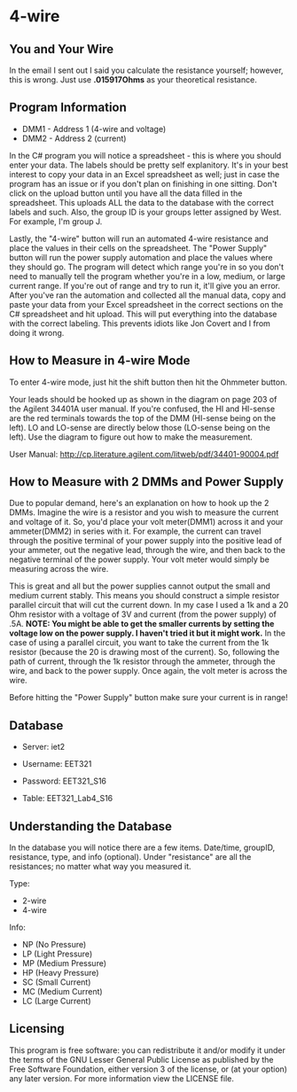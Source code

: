 # 4-wire

## You and Your Wire
In the email I sent out I said you calculate the resistance yourself; however,
this is wrong. Just use **.015917Ohms** as your theoretical resistance.

## Program Information
* DMM1 - Address 1 (4-wire and voltage)
* DMM2 - Address 2 (current)

In the C# program you will notice a spreadsheet - this is where you should
enter your data. The labels should be pretty self explanitory. It's in your 
best interest to copy your data in an Excel spreadsheet as well; just in case 
the program has an issue or if you don't plan on finishing in one sitting.
Don't click on the upload button until you have all the data filled in
the spreadsheet. This uploads ALL the data to the database with the correct
labels and such. Also, the group ID is your groups letter assigned by West.
For example, I'm group J.

Lastly, the "4-wire" button will run an automated 4-wire resistance and 
place the values in their cells on the spreadsheet. The "Power Supply" button
will run the power supply automation and place the values where they should
go.
The program will detect which range you're in so you don't need to
manually tell the program whether you're in a low, medium, or large current
range. If you're out of range and try to run it, it'll give you an error.
After you've ran the automation and collected all the manual data, copy
and paste your data from your Excel spreadsheet in the correct sections 
on the C# spreadsheet and hit upload. This will put everything into the
database with the correct labeling. This prevents idiots like Jon Covert
and I from doing it wrong.

## How to Measure in 4-wire Mode

To enter 4-wire mode, just hit the shift button then hit the Ohmmeter button.

Your leads should be hooked up as shown in the diagram on page 203 of the Agilent 
34401A user manual. If you're confused, the HI and HI-sense are the red terminals 
towards the top of the DMM (HI-sense being on the left). LO and LO-sense are 
directly below those (LO-sense being on the left). Use the diagram to figure out 
how to make the measurement.

User Manual: http://cp.literature.agilent.com/litweb/pdf/34401-90004.pdf

## How to Measure with 2 DMMs and Power Supply
Due to popular demand, here's an explanation on how to hook up the 2 DMMs.
Imagine the wire is a resistor and you wish to measure the current and voltage 
of it. So, you'd place your volt meter(DMM1) across it and your ammeter(DMM2) in 
series with it. For example, the current can travel through the positive 
terminal of your power supply into the positive lead of your ammeter, out the 
negative lead, through the wire, and then back to the negative terminal of the 
power supply. Your volt meter would simply be measuring across the wire.

This is great and all but the power supplies cannot output the small and medium 
current stably. This means you should construct a simple resistor parallel circuit
that will cut the current down. In my case I used a 1k and a 20 Ohm resistor with 
a voltage of 3V and current (from the power supply) of .5A. **NOTE: You might be 
able to get the smaller currents by setting the voltage low on the power supply. 
I haven't tried it but it might work.** In the case of using a parallel circuit, 
you want to take the current from the 1k resistor (because the 20 is drawing most
of the current). So, following the path of current, through the 1k resistor through 
the ammeter, through the wire, and back to the power supply. Once again, the volt
meter is across the wire.

Before hitting the "Power Supply" button make sure your current is in range!


## Database
* Server: iet2

* Username: EET321

* Password: EET321_S16

* Table: EET321_Lab4_S16

## Understanding the Database
In the database you will notice there are a few items. Date/time, groupID,
resistance, type, and info (optional). Under "resistance" are all the
resistances; no matter what way you measured it.

Type:
* 2-wire
* 4-wire

Info:
* NP (No Pressure)
* LP (Light Pressure)
* MP (Medium Pressure)
* HP (Heavy Pressure)
* SC (Small Current)
* MC (Medium Current)
* LC (Large Current)

## Licensing
This program is free software: you can redistribute it and/or modify
it under the terms of the GNU Lesser General Public License as published 
by the Free Software Foundation, either version 3 of the license, or
(at your option) any later version. For more information view the LICENSE
file.
